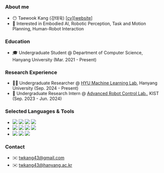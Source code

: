 ### About me
- 😶 Taewook Kang (강태욱) [[cv](https://twkang43.github.io/cv/)][[website](https://twkang43.github.io)]
- 🎯 Interested in Embodied AI, Robotic Perception, Task and Motion Planning, Human-Robot Interaction

### Education
- 🎓 Undergraduate Student @ Department of Computer Science, Hanyang University (Mar. 2021 - Present)
  

### Research Experience
- 🧑‍💻 Undergraduate Researcher @ [HYU Machine Learning Lab](http://hyumllab.hanyang.ac.kr), Hanyang University (Sep. 2024 - Present)
- 🤖 Undergraduate Research Intern @ [Advanced Robot Control Lab.](https://sites.google.com/view/kist-arc/), KIST (Sep. 2023 - Jun. 2024)
  

### Selected Languages & Tools
- <img src="https://img.shields.io/badge/C-A8B9CC?style=for-the-badge&logo=C&logoColor=white"/>
  <img src="https://img.shields.io/badge/C++-00599C?style=for-the-badge&logo=cplusplus&logoColor=white"/>
  <img src="https://img.shields.io/badge/Python-3776AB?style=for-the-badge&logo=python&logoColor=white"/>
  <img src="https://img.shields.io/badge/Java-007396?style=for-the-badge&logo=java&logoColor=white"/>

- <img src="https://img.shields.io/badge/Dart-0175C2?style=for-the-badge&logo=dart&logoColor=white"/>
  <img src="https://img.shields.io/badge/Flutter-02569B?style=for-the-badge&logo=flutter&logoColor=white"/>
  <img src="https://img.shields.io/badge/MySQL-4479A1?style=for-the-badge&logo=mysql&logoColor=white"/>
  <img src="https://img.shields.io/badge/Firebase-FFCA28?style=for-the-badge&logo=firebase&logoColor=white"/>

- <img src="https://img.shields.io/badge/ROS-22314E?style=for-the-badge&logo=ros&logoColor=white"/>
  <img src="https://img.shields.io/badge/pytorch-EE4C2C?style=for-the-badge&logo=pytorch&logoColor=white"/>
   <img src="https://img.shields.io/badge/latex-008080?style=for-the-badge&logo=latex&logoColor=white"/>


### Contact
- ✉️ twkang43@gmail.com
- ✉️ twkang43@hanyang.ac.kr

<!--
**twkang43/twkang43** is a ✨ _special_ ✨ repository because its `README.md` (this file) appears on your GitHub profile.

Here are some ideas to get you started:

- 🔭 I’m currently working on ...
- 🌱 I’m currently learning ...
- 👯 I’m looking to collaborate on ...
- 🤔 I’m looking for help with ...
- 💬 Ask me about ...
- 📫 How to reach me: ...
- 😄 Pronouns: ...
- ⚡ Fun fact: ...
-->
